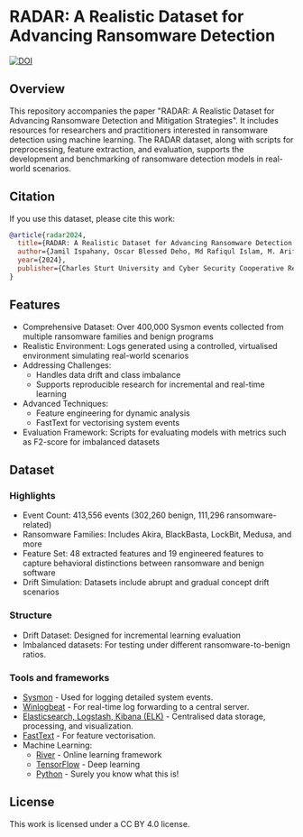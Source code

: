 # RADAR: A Realistic Dataset for Advancing Ransomware Detection
[![DOI](https://zenodo.org/badge/doi/10.5281/zenodo.18914.svg)](http://dx.doi.org/10.5281/zenodo.18914)
## Overview

This repository accompanies the paper "RADAR: A Realistic Dataset for Advancing Ransomware Detection and Mitigation Strategies". It includes resources for researchers and practitioners interested in ransomware detection using machine learning. The RADAR dataset, along with scripts for preprocessing, feature extraction, and evaluation, supports the development and benchmarking of ransomware detection models in real-world scenarios.

## Citation
If you use this dataset, please cite this work:

```bib
@article{radar2024,
  title={RADAR: A Realistic Dataset for Advancing Ransomware Detection and Mitigation Strategies},
  author={Jamil Ispahany, Oscar Blessed Deho, Md Rafiqul Islam, M. Arif Khan, Md Zahidul Islam},
  year={2024},
  publisher={Charles Sturt University and Cyber Security Cooperative Research Centre}
}
```

## Features

- Comprehensive Dataset: Over 400,000 Sysmon events collected from multiple ransomware families and benign programs
- Realistic Environment: Logs generated using a controlled, virtualised environment simulating real-world scenarios
- Addressing Challenges: 
    - Handles data drift and class imbalance
    - Supports reproducible research for incremental and real-time learning
- Advanced Techniques:
    - Feature engineering for dynamic analysis
    - FastText for vectorising system events
- Evaluation Framework: Scripts for evaluating models with metrics such as F2-score for imbalanced datasets

## Dataset
### Highlights

- Event Count: 413,556 events (302,260 benign, 111,296 ransomware-related)
- Ransomware Families: Includes Akira, BlackBasta, LockBit, Medusa, and more
- Feature Set: 48 extracted features and 19 engineered features to capture behavioral distinctions between ransomware and benign software
- Drift Simulation: Datasets include abrupt and gradual concept drift scenarios

### Structure

- Drift Dataset: Designed for incremental learning evaluation
- Imbalanced datasets: For testing under different ransomware-to-benign ratios.

### Tools and frameworks

- [Sysmon](https://learn.microsoft.com/en-us/sysinternals/downloads/sysmon) - Used for logging detailed system events.
- [Winlogbeat](https://www.elastic.co/beats/winlogbeat) - For real-time log forwarding to a central server.
- [Elasticsearch, Logstash, Kibana (ELK)](https://www.elastic.co/elastic-stack) - Centralised data storage, processing, and visualization.
- [FastText](https://fasttext.cc/) - For feature vectorisation.
- Machine Learning:
    - [River](https://riverml.xyz/latest/) - Online learning framework
    - [TensorFlow](https://www.tensorflow.org/) - Deep learning
    - [Python](https://www.python.org/) - Surely you know what this is!

## License

This work is licensed under a CC BY 4.0 license.